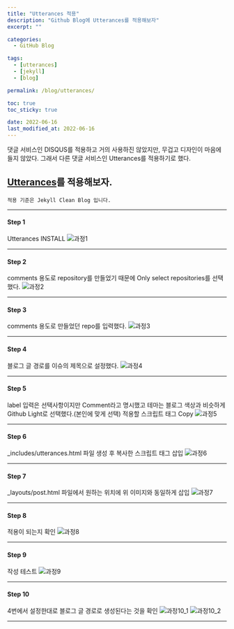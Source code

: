 ```yaml
---
title: "Utterances 적용"
description: "Github Blog에 Utterances를 적용해보자"
excerpt: ""

categories:
  - GitHub Blog

tags:
  - [utterances]
  - [jekyll]
  - [blog]

permalink: /blog/utterances/

toc: true
toc_sticky: true

date: 2022-06-16
last_modified_at: 2022-06-16
---
```


댓글 서비스인 DISQUS를 적용하고 거의 사용하진 않았지만, 무겁고 디자인이 마음에 들지 않았다.
그래서 다른 댓글 서비스인 Utterances를 적용하기로 했다.
## [Utterances](https://github.com/apps/utterances)를 적용해보자.
`적용 기준은 Jekyll Clean Blog 입니다.`
* * *

#### Step 1
Utterances INSTALL
![과정1](/assets/images/posts/utterances/1.png "1")
* * *

#### Step 2
comments 용도로 repository를 만들었기 때문에 Only select repositories를 선택했다.
![과정2](/assets/images/posts/utterances/2.png "2")
* * *

#### Step 3
comments 용도로 만들었던 repo를 입력했다.
![과정3](/assets/images/posts/utterances/3.png "3")
* * *

#### Step 4
블로그 글 경로를 이슈의 제목으로 설정했다.
![과정4](/assets/images/posts/utterances/4.png "4")
* * *

#### Step 5
label 입력은 선택사항이지만 Comment라고 명시했고 테마는 블로그 색상과 비슷하게 Github Light로 선택했다.(본인에 맞게 선택)
적용할 스크립트 태그 Copy
![과정5](/assets/images/posts/utterances/5.png "5")
* * *

#### Step 6
_includes/utterances.html 파일 생성 후 복사한 스크립트 태그 삽입
![과정6](/assets/images/posts/utterances/6.png "6")
* * *

#### Step 7
_layouts/post.html 파일에서 원하는 위치에 위 이미지와 동일하게 삽입
![과정7](/assets/images/posts/utterances/7.png "7")
* * *

#### Step 8
적용이 되는지 확인
![과정8](/assets/images/posts/utterances/8.png "8")
* * *

#### Step 9
작성 테스트
![과정9](/assets/images/posts/utterances/9.png "9")
* * *

#### Step 10
4번에서 설정한대로 블로그 글 경로로 생성된다는 것을 확인
![과정10_1](/assets/images/posts/utterances/10_1.png "10_1")
![과정10_2](/assets/images/posts/utterances/10_2.png "10_2")
* * *
